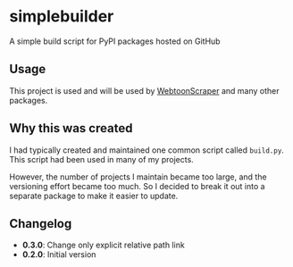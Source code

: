 # simplebuilder

A simple build script for PyPI packages hosted on GitHub

## Usage

This project is used and will be used by [WebtoonScraper](https://github.com/ilotoki0804/WebtoonScraper) and many other packages.

## Why this was created

I had typically created and maintained one common script called `build.py`.
This script had been used in many of my projects.

However, the number of projects I maintain became too large, and the versioning effort became too much.
So I decided to break it out into a separate package to make it easier to update.

## Changelog

* **0.3.0**: Change only explicit relative path link
* **0.2.0**: Initial version
